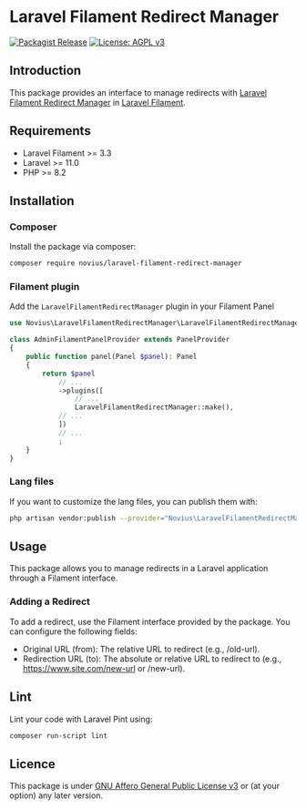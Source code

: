 # Laravel Filament Redirect Manager

[![Packagist Release](https://img.shields.io/packagist/v/novius/laravel-filament-redirect-manager.svg?maxAge=1800&style=flat-square)](https://packagist.org/packages/novius/laravel-filament-redirect-manager)
[![License: AGPL v3](https://img.shields.io/badge/License-AGPL%20v3-blue.svg)](http://www.gnu.org/licenses/agpl-3.0)

## Introduction

This package provides an interface to manage redirects with [Laravel Filament Redirect Manager](https://github.com/novius/laravel-filament-redirect-manager) in [Laravel Filament](https://filamentphp.com/).

## Requirements

* Laravel Filament >= 3.3
* Laravel >= 11.0
* PHP >= 8.2

## Installation

### Composer

Install the package via composer:

```bash
composer require novius/laravel-filament-redirect-manager
```

### Filament plugin

Add the `LaravelFilamentRedirectManager` plugin in your Filament Panel

```php
use Novius\LaravelFilamentRedirectManager\LaravelFilamentRedirectManager;

class AdminFilamentPanelProvider extends PanelProvider
{
    public function panel(Panel $panel): Panel
    {
        return $panel
            // ...
            ->plugins([
                // ...
                LaravelFilamentRedirectManager::make(),
            // ...
            ])
            // ...
            ;
    }
}
```

### Lang files

If you want to customize the lang files, you can publish them with:

```bash
php artisan vendor:publish --provider="Novius\LaravelFilamentRedirectManager\RedirectManagerServiceProvider" --tag="lang"
```

## Usage
This package allows you to manage redirects in a Laravel application through a Filament interface.

### Adding a Redirect

To add a redirect, use the Filament interface provided by the package. You can configure the following fields:

* Original URL (from): The relative URL to redirect (e.g., /old-url).
* Redirection URL (to): The absolute or relative URL to redirect to (e.g., https://www.site.com/new-url or /new-url).

## Lint

Lint your code with Laravel Pint using:

```bash
composer run-script lint
```

## Licence

This package is under [GNU Affero General Public License v3](http://www.gnu.org/licenses/agpl-3.0.html) or (at your option) any later version.
